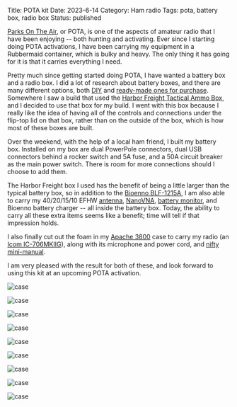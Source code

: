 Title: POTA kit
Date: 2023-6-14
Category: Ham radio
Tags: pota, battery box, radio box
Status: published

[Parks On The Air](https://parksontheair.com), or POTA, is one of the aspects of amateur radio that I have been
enjoying -- both hunting and activating.  Ever since I starting doing POTA activations, I have been carrying my
equipment in a Rubbermaid container, which is bulky and heavy.  The only thing it has going for it is
that it carries everything I need.

Pretty much since getting started doing POTA, I have wanted a battery box and a radio box.  I did a lot
of research about battery boxes, and there are many different options, both [DIY](https://duckduckgo.com/?q=diy+battery+box) and [ready-made ones for purchase](https://powerwerx.com/solar-portable-power).  Somewhere I saw a build
that used the [Harbor Freight Tactical Ammo Box](https://www.harborfreight.com/tool-storage-organization/tool-boxes-bags-belts/utility-cases-ammo-boxes/tactical-ammoutility-box-64113.html), and
I decided to use that box for my build.  I went with this box because I really like the idea of having all of the controls
and connections under the flip-top lid on that box, rather than on the outside of the box, which is how
most of these boxes are built.

Over the weekend, with the help of a local ham friend, I built my battery box.  Installed on my box are
dual PowerPole connectors, dual USB connectors behind a rocker switch and 5A fuse, and a 50A circuit breaker as the main power switch.  There is room for more connections should I choose to add them.

The Harbor Freight box I used has the benefit of being a little larger than the typical battery box, so in
addition to the [Bioenno BLF-1215A](https://www.bioennopower.com/collections/lifepo4-batteries-for-communication-equipment-ham-radio/products/copy-of-12v-15ah-lfp-battery-pvc-blf-1215w?variant=19610918405),
I am also able to carry my 40/20/15/10 EFHW [antenna](https://www.thingiverse.com/thing:5448369),
[NanoVNA](https://www.amazon.com/gp/product/B07Z5VY7B6/), [battery monitor](https://www.amazon.com/Upgraded-Precision-Consumption-Performance-Backlight/dp/B0B8VWNY9X/), and Bioenno battery charger -- all inside the battery box.  Today, the ability to
carry all these extra items seems like a benefit; time will tell if that impression holds.

I also finally cut out the foam in my [Apache 3800](https://www.harborfreight.com/3800-weatherproof-protective-case-large-black-63927.html)
case to carry my radio (an [Icom IC-706MKIIG](http://www.icomamerica.com/en/products/amateur/hf/706/default.aspx)), along with its microphone and power cord, and [nifty mini-manual](https://www.niftyaccessories.com/IC-706MKIIG.php).

I am very pleased with the result for both of these, and look forward to using this kit at an upcoming POTA activation.

![case](/images/battery_box/IMG_9556.jpeg)

![case](/images/battery_box/IMG_9557.jpeg)

![case](/images/battery_box/IMG_9558.jpeg)

![case](/images/battery_box/IMG_9559.jpeg)

![case](/images/battery_box/IMG_9560.png)

![case](/images/battery_box/radio_1.png)

![case](/images/battery_box/radio_2.png)

![case](/images/battery_box/radio_3.jpeg)

![case](/images/battery_box/both.jpeg)
